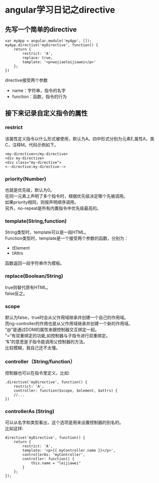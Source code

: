 # angular学习日记之directive

## 先写一个简单的directive

	var myApp = angular.module('myApp', []);
	myApp.directive('myDirective', function() {
		return {
			restrict: 'A',
			replace: true,
			template: '<p>wojiaoleijiawei</p>'
		};
	})

directive接受两个参数
* name：字符串，指令的名字
* function：函数，指令的行为

## 接下来记录自定义指令的属性

### restrict
该属性定义指令以什么形式被使用，默认为A。四中形式分别为元素E,属性A，类C，注释M。代码示例如下。

	<my-directive></my-directive>
	<div my-directive>
	<div class="my-directive">
	<--directive:my-directive-->

### priority(Number)
也就是优先级，默认为0。<br>
在同一元素上声明了多个指令时，根据优先级决定哪个先被调用。 <br>
如果priority相同，则按声明顺序调用。<br>
另外，no-repeat是所有内置指令中优先级最高的。<br>

### template(String,function)

String类型时，template可以是一段HTML。<br>
Function类型时，template是一个接受两个参数的函数，分别为：<br>

* tElement
* tAttrs

函数返回一段字符串作为模板。

### replace(Boolean/String)
true则替代原有HTML。<br>
false反之。

### scope
默认为false，true时会从父作用域继承并创建一个自己的作用域。<br>
而ng-controller的作用也是从父作用域继承并创建一个新的作用域。<br>
“@”是通过DOM的属性来跟控制器交互绑定一起。<br>
“=”有双重绑定的功能,如控制器与子指令进行双重绑定。<br>
“&”的意思是子指令能调用父控制器的方法。<br>
比较模糊，我自己还不太懂。

### controller（String/function）
控制器也可以在指令里定义，比如:

	.directive('myDirective', function() {
		restrict: 'A',
		controller: function($scope, $element, $attrs) {
		//...
	})

### controllerAs (String)

可以从名字和类型看出，这个选项是用来设置控制器的别名的。<br>
比如这样:

	directive('myDirective', function() {
		return {
			restrict: 'A',
			template: '<p>{{ myController.name }}</p>',
			controllerAs: 'myController',
			controller: function() {
				this.name = "leijiawei"
			}
		};
	});

